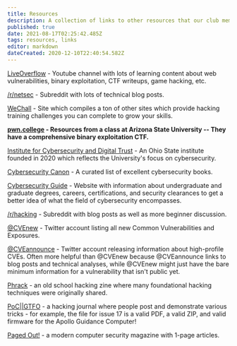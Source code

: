 ```yaml
---
title: Resources
description: A collection of links to other resources that our club members may find useful.
published: true
date: 2021-08-17T02:25:42.485Z
tags: resources, links
editor: markdown
dateCreated: 2020-12-10T22:40:54.582Z
---
```


[LiveOverflow](https://www.youtube.com/channel/UClcE-kVhqyiHCcjYwcpfj9w) - Youtube channel with lots of learning content about web vulnerabilities, binary exploitation, CTF writeups, game hacking, etc.

[/r/netsec](https://www.reddit.com/r/netsec/) - Subreddit with lots of technical blog posts.

[WeChall](https://www.wechall.net/) - Site which compiles a ton of other sites which provide hacking training challenges you can complete to grow your skills.

**[pwn.college](https://pwn.college) - Resources from a class at Arizona State University -- They have a comprehensive binary exploitation CTF.**

[Institute for Cybersecurity and Digital Trust](https://icdt.osu.edu/) - An Ohio State institute founded in 2020 which reflects the University's focus on cybersecurity.

[Cybersecurity Canon](https://icdt.osu.edu/cybercanon) - A curated list of excellent cybersecurity books.

[Cybersecurity Guide](https://cybersecurityguide.org/) - Website with information about undergraduate and graduate degrees, careers, certifications, and security clearances to get a better idea of what the field of cybersecurity encompasses.

[/r/hacking](https://www.reddit.com/r/hacking/) - Subreddit with blog posts as well as more beginner discussion.

[@CVEnew](https://twitter.com/CVEnew/) - Twitter account listing all new Common Vulnerabilities and Exposures.

[@CVEannounce](https://twitter.com/CVEannounce/) - Twitter account releasing information about high-profile CVEs. Often more helpful than @CVEnew because @CVEannounce links to blog posts and technical analyses, while @CVEnew might just have the bare minimum information for a vulnerability that isn't public yet.

[Phrack](http://phrack.org/) - an old school hacking zine where many foundational hacking techniques were originally shared.

[PoC||GTFO](https://www.alchemistowl.org/pocorgtfo/) - a hacking journal where people post and demonstrate various tricks - for example, the file for issue 17 is a valid PDF, a valid ZIP, and valid firmware for the Apollo Guidance Computer!

[Paged Out!](https://pagedout.institute/) - a modern computer security magazine with 1-page articles.
